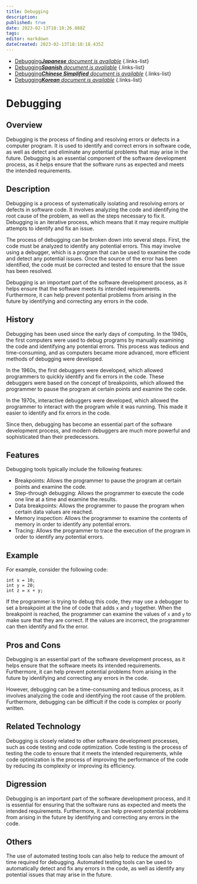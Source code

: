```yaml
---
title: Debugging
description: 
published: true
date: 2023-02-13T18:18:26.888Z
tags: 
editor: markdown
dateCreated: 2023-02-13T18:18:18.435Z
---
```


- [Debugging***Japanese** document is available*](/ja/Knowledge-base/Dictionary/debugging)
{.links-list}
- [Debugging***Spanish** document is available*](/es/Knowledge-base/Dictionary/debugging)
{.links-list}
- [Debugging***Chinese Simplified** document is available*](/zh/Knowledge-base/Dictionary/debugging)
{.links-list}
- [Debugging***Korean** document is available*](/ko/Knowledge-base/Dictionary/debugging)
{.links-list}


# Debugging

## Overview
Debugging is the process of finding and resolving errors or defects in a computer program. It is used to identify and correct errors in software code, as well as detect and eliminate any potential problems that may arise in the future. Debugging is an essential component of the software development process, as it helps ensure that the software runs as expected and meets the intended requirements.

## Description
Debugging is a process of systematically isolating and resolving errors or defects in software code. It involves analyzing the code and identifying the root cause of the problem, as well as the steps necessary to fix it. Debugging is an iterative process, which means that it may require multiple attempts to identify and fix an issue.

The process of debugging can be broken down into several steps. First, the code must be analyzed to identify any potential errors. This may involve using a debugger, which is a program that can be used to examine the code and detect any potential issues. Once the source of the error has been identified, the code must be corrected and tested to ensure that the issue has been resolved.

Debugging is an important part of the software development process, as it helps ensure that the software meets its intended requirements. Furthermore, it can help prevent potential problems from arising in the future by identifying and correcting any errors in the code.

## History
Debugging has been used since the early days of computing. In the 1940s, the first computers were used to debug programs by manually examining the code and identifying any potential errors. This process was tedious and time-consuming, and as computers became more advanced, more efficient methods of debugging were developed.

In the 1960s, the first debuggers were developed, which allowed programmers to quickly identify and fix errors in the code. These debuggers were based on the concept of breakpoints, which allowed the programmer to pause the program at certain points and examine the code.

In the 1970s, interactive debuggers were developed, which allowed the programmer to interact with the program while it was running. This made it easier to identify and fix errors in the code.

Since then, debugging has become an essential part of the software development process, and modern debuggers are much more powerful and sophisticated than their predecessors.

## Features
Debugging tools typically include the following features:

- Breakpoints: Allows the programmer to pause the program at certain points and examine the code.
- Step-through debugging: Allows the programmer to execute the code one line at a time and examine the results.
- Data breakpoints: Allows the programmer to pause the program when certain data values are reached.
- Memory inspection: Allows the programmer to examine the contents of memory in order to identify any potential errors.
- Tracing: Allows the programmer to trace the execution of the program in order to identify any potential errors.

## Example
For example, consider the following code:

```
int x = 10;
int y = 20;
int z = x + y;
```

If the programmer is trying to debug this code, they may use a debugger to set a breakpoint at the line of code that adds `x` and `y` together. When the breakpoint is reached, the programmer can examine the values of `x` and `y` to make sure that they are correct. If the values are incorrect, the programmer can then identify and fix the error.

## Pros and Cons
Debugging is an essential part of the software development process, as it helps ensure that the software meets its intended requirements. Furthermore, it can help prevent potential problems from arising in the future by identifying and correcting any errors in the code.

However, debugging can be a time-consuming and tedious process, as it involves analyzing the code and identifying the root cause of the problem. Furthermore, debugging can be difficult if the code is complex or poorly written.

## Related Technology
Debugging is closely related to other software development processes, such as code testing and code optimization. Code testing is the process of testing the code to ensure that it meets the intended requirements, while code optimization is the process of improving the performance of the code by reducing its complexity or improving its efficiency.

## Digression
Debugging is an important part of the software development process, and it is essential for ensuring that the software runs as expected and meets the intended requirements. Furthermore, it can help prevent potential problems from arising in the future by identifying and correcting any errors in the code.

## Others
The use of automated testing tools can also help to reduce the amount of time required for debugging. Automated testing tools can be used to automatically detect and fix any errors in the code, as well as identify any potential issues that may arise in the future.